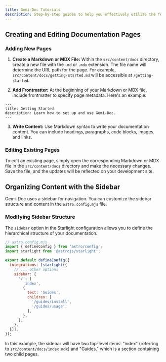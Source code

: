 ```yaml
---
title: Gemi-Doc Tutorials
description: Step-by-step guides to help you effectively utilize the features of Gemi-Doc for creating your documentation site.
---
```


## Creating and Editing Documentation Pages

### Adding New Pages

1. **Create a Markdown or MDX File:**
Within the `src/content/docs` directory, create a new file with the `.md` or `.mdx` extension. The file name will determine the URL path for the page. For example, `src/content/docs/getting-started.md` will be accessible at `/getting-started`.

2. **Add Frontmatter:**
At the beginning of your Markdown or MDX file, include frontmatter to specify page metadata. Here's an example: 

```
---
title: Getting Started
description: Learn how to set up and use Gemi-Doc.
---
```

3. **Write Content:** 
Use Markdown syntax to write your documentation content. You can include headings, paragraphs, code blocks, images, and links. 

### Editing Existing Pages

To edit an existing page, simply open the corresponding Markdown or MDX file in the `src/content/docs` directory and make the necessary changes. Save the file, and the updates will be reflected on your development site. 

## Organizing Content with the Sidebar

Gemi-Doc uses a sidebar for navigation. You can customize the sidebar structure and content in the `astro.config.mjs` file.  

### Modifying Sidebar Structure

The `sidebar` option in the Starlight configuration allows you to define the hierarchical structure of your documentation. 

```javascript
// astro.config.mjs
import { defineConfig } from 'astro/config';
import starlight from '@astrojs/starlight';

export default defineConfig({
  integrations: [starlight({
    // ... other options
    sidebar: {
      '/': [
        'index', 
        {
          text: 'Guides',
          children: [
            '/guides/install',
            '/guides/usage', 
          ], 
        },
      ], 
    },
  })],
});
```

In this example, the sidebar will have two top-level items: "index" (referring to `src/content/docs/index.mdx`) and "Guides," which is a section containing two child pages. 



